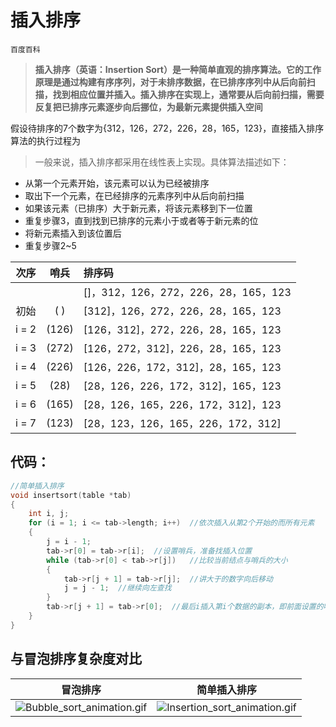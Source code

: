 # 插入排序


`百度百科`

> **插入排序（英语：Insertion Sort）是一种简单直观的排序算法。它的工作原理是通过构建有序序列，对于未排序数据，在已排序序列中从后向前扫描，找到相应位置并插入。插入排序在实现上，通常要从后向前扫描，需要反复把已排序元素逐步向后挪位，为最新元素提供插入空间**

假设待排序的7个数字为{312，126，272，226，28，165，123}，直接插入排序算法的执行过程为

> 一般来说，插入排序都采用在线性表上实现。具体算法描述如下：

+ 从第一个元素开始，该元素可以认为已经被排序
+ 取出下一个元素，在已经排序的元素序列中从后向前扫描
+ 如果该元素（已排序）大于新元素，将该元素移到下一位置
+ 重复步骤3，直到找到已排序的元素小于或者等于新元素的位
+ 将新元素插入到该位置后
+ 重复步骤2~5

|次序|哨兵|排序码|
|:--:|:--:|:--|
|||[]，312，126，272，226，28，165，123|
|初始|( )|[312]，126，272，226，28，165，123|
|i = 2|(126)|[126，312]，272，226，28，165，123|
|i = 3|(272)|[126，272，312]，226，28，165，123|
|i = 4|(226)|[126，226，172，312]，28，165，123|
|i = 5|(28)|[28，126，226，172，312]，165，123|
|i = 6|(165)|[28，126，165，226，172，312]，123|
|i = 7|(123)|[28，123，126，165，226，172，312]|

## 代码：

```c
//简单插入排序
void insertsort(table *tab)
{
    int i, j;
    for (i = 1; i <= tab->length; i++)  //依次插入从第2个开始的而所有元素
    {
        j = i - 1;
        tab->r[0] = tab->r[i];  //设置哨兵，准备找插入位置
        while (tab->r[0] < tab->r[j])   //比较当前结点与哨兵的大小
        {
            tab->r[j + 1] = tab->r[j];  //讲大于的数字向后移动
            j = j - 1;  //继续向左查找
        }
        tab->r[j + 1] = tab->r[0];  //最后i插入第i个数据的副本，即前面设置的哨兵
    }
}
```

## 与冒泡排序复杂度对比

|冒泡排序|简单插入排序|
|:--:|:--:|
|![Bubble_sort_animation.gif](https://upload-images.jianshu.io/upload_images/9140378-6bb587e72caf5277.gif?imageMogr2/auto-orient/strip)|![Insertion_sort_animation.gif](https://upload-images.jianshu.io/upload_images/9140378-4c0a541bdcdb843a.gif?imageMogr2/auto-orient/strip)|